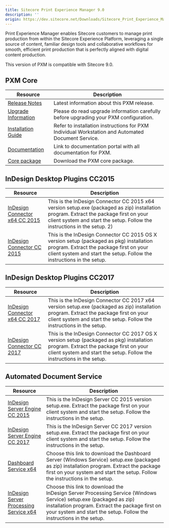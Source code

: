 ```yaml
---
title: Sitecore Print Experience Manager 9.0
description: ''
origin: https://dev.sitecore.net/Downloads/Sitecore_Print_Experience_Manager/90/Sitecore_Print_Experience_Manager_90.aspx
---
```


Print Experience Manager enables Sitecore customers to manage print production from within the Sitecore Experience Platform, leveraging a single source of content, familiar design tools and collaborative workflows for smooth, efficient print production that is perfectly aligned with digital content production.

  <Alert variant='warning' mb={4}>
    <AlertIcon />
    This version of PXM is compatible with Sitecore 9.0.
  </Alert>
  

## PXM Core

 | Resource | Description |
 | --- | --- |
 | [Release Notes](/downloads/Sitecore_Print_Experience_Manager/90/Sitecore_Print_Experience_Manager_90/Release_Notes) | Latest information about this PXM release. |
 | [Upgrade Information](/downloads/Sitecore_Print_Experience_Manager/90/Sitecore_Print_Experience_Manager_90/Upgrade_Information) | Please do read upgrade information carefully before upgrading your PXM configuration. |
 | [Installation Guide](https://scdp.blob.core.windows.net/downloads/Sitecore%20Print%20Experience%20Manager/90/Sitecore%20Print%20Experience%20Manager%2090/Secure/PXM%20Server_Installation%20_Guide_SC9.pdf) | Refer to installation instructions for PXM Individual Workstation and Automated Document Service. |
 | [Documentation](https://doc.sitecore.net/products/print%20experience%20manager) | Link to documentation portal with all documentation for PXM. |
 | [Core package](https://scdp.blob.core.windows.net/downloads/Sitecore%20Print%20Experience%20Manager/82/Sitecore%20Print%20Experience%20Manager%208.2/Secure/Sitecore%20Print%20Experience%20Manager%208.2%20rev.%20170509.zip) | Download the PXM core package. |

## InDesign Desktop Plugins CC2015

 | Resource | Description |
 | --- | --- |
 | [InDesign Connector x64 CC 2015](https://scdp.blob.core.windows.net/downloads/Sitecore%20Print%20Experience%20Manager/90/Sitecore%20Print%20Experience%20Manager%2090/Secure/IDConnectorSetup_x64%20CC2015%209.0%20rev.%20171205.msi) | This is the InDesign Connector CC 2015 x64 version setup.exe (packaged as zip) installation program. Extract the package first on your client system and start the setup. Follow the instructions in the setup. 2) |
 | [InDesign Connector CC 2015](https://scdp.blob.core.windows.net/downloads/Sitecore%20Print%20Experience%20Manager/90/Sitecore%20Print%20Experience%20Manager%2090/Secure/IDConnectorSetup%20CC%202015%209.0%20rev.%20171205.pkg) | This is the InDesign Connector CC 2015 OS X version setup (packaged as pkg) installation program. Extract the package first on your client system and start the setup. Follow the instructions in the setup. |

## InDesign Desktop Plugins CC2017

 | Resource | Description |
 | --- | --- |
 | [InDesign Connector x64 CC 2017](https://scdp.blob.core.windows.net/downloads/Sitecore%20Print%20Experience%20Manager/90/Sitecore%20Print%20Experience%20Manager%2090/Secure/IDConnectorSetup_x64%20CC2017%209.0%20rev.%20171205.msi) | This is the InDesign Connector CC 2017 x64 version setup.exe (packaged as zip) installation program. Extract the package first on your client system and start the setup. Follow the instructions in the setup. |
 | [InDesign Connector CC 2017](https://scdp.blob.core.windows.net/downloads/Sitecore%20Print%20Experience%20Manager/90/Sitecore%20Print%20Experience%20Manager%2090/Secure/IDConnectorSetup%20CC%202017%209.0%20rev.%20171205.pkg) | This is the InDesign Connector CC 2017 OS X version setup (packaged as pkg) installation program. Extract the package first on your client system and start the setup. Follow the instructions in the setup. |

## Automated Document Service

 | Resource | Description |
 | --- | --- |
 | [InDesign Server Engine CC 2015](https://scdp.blob.core.windows.net/downloads/Sitecore%20Print%20Experience%20Manager/90/Sitecore%20Print%20Experience%20Manager%2090/Secure/IDSEngineSetup_x64%20CC2015%209.0%20rev.%20171205.msi) | This is the InDesign Server CC 2015 version setup.exe. Extract the package first on your client system and start the setup. Follow the instructions in the setup. |
 | [InDesign Server Engine CC 2017](https://scdp.blob.core.windows.net/downloads/Sitecore%20Print%20Experience%20Manager/90/Sitecore%20Print%20Experience%20Manager%2090/Secure/IDSEngineSetup_x64%20CC2017%209.0%20rev.%20171205.msi) | This is the InDesign Server CC 2017 version setup.exe. Extract the package first on your client system and start the setup. Follow the instructions in the setup. |
 | [Dashboard Service x64](https://scdp.blob.core.windows.net/downloads/Sitecore%20Print%20Experience%20Manager/82/Sitecore%20Print%20Experience%20Manager%208.2/Secure/PrintStudioDashboardServerSetup_x64%208.2%20rev.%20170509.msi) | Choose this link to download the Dashboard Server (Windows Service) setup.exe (packaged as zip) installation program. Extract the package first on your system and start the setup. Follow the instructions in the setup. |
 | [InDesign Server Processing Service x64](https://scdp.blob.core.windows.net/downloads/Sitecore%20Print%20Experience%20Manager/82/Sitecore%20Print%20Experience%20Manager%208.2/Secure/PrintStudioInDesignServiceSetup_x64%208.2%20rev.%20170509.msi) | Choose this link to download the InDesign Server Processing Service (Windows Service) setup.exe (packaged as zip) installation program. Extract the package first on your system and start the setup. Follow the instructions in the setup. |